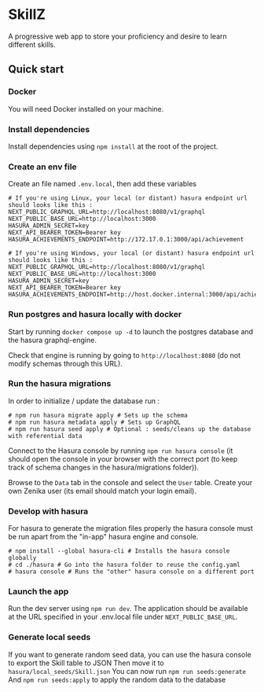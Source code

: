 # SkillZ

A progressive web app to store your proficiency and desire to learn different skills.

## Quick start

### Docker

You will need Docker installed on your machine.

### Install dependencies

Install dependencies using `npm install` at the root of the project.

### Create an env file

Create an file named `.env.local`, then add these variables

```
# If you're using Linux, your local (or distant) hasura endpoint url should looks like this :
NEXT_PUBLIC_GRAPHQL_URL=http://localhost:8080/v1/graphql
NEXT_PUBLIC_BASE_URL=http://localhost:3000
HASURA_ADMIN_SECRET=key
NEXT_API_BEARER_TOKEN=Bearer key
HASURA_ACHIEVEMENTS_ENDPOINT=http://172.17.0.1:3000/api/achievement
```

```
# If you're using Windows, your local (or distant) hasura endpoint url should looks like this :
NEXT_PUBLIC_GRAPHQL_URL=http://localhost:8080/v1/graphql
NEXT_PUBLIC_BASE_URL=http://localhost:3000
HASURA_ADMIN_SECRET=key
NEXT_API_BEARER_TOKEN=Bearer key
HASURA_ACHIEVEMENTS_ENDPOINT=http://host.docker.internal:3000/api/achievement
```

### Run postgres and hasura locally with docker

Start by running `docker compose up -d` to launch the postgres database and the hasura graphql-engine.

Check that engine is running by going to `http://localhost:8080` (do not modify schemas through this URL).

### Run the hasura migrations

In order to initialize / update the database run :

```
# npm run hasura migrate apply # Sets up the schema
# npm run hasura metadata apply # Sets up GraphQL
# npm run hasura seed apply # Optional : seeds/cleans up the database with referential data
```

Connect to the Hasura console by running `npm run hasura console` (it should open the console in your browser with the correct port (to keep track of schema changes in the hasura/migrations folder)).

Browse to the `Data` tab in the console and select the `User` table.
Create your own Zenika user (its email should match your login email).

### Develop with hasura

For hasura to generate the migration files properly the hasura console must be run apart from the "in-app" hasura engine and console.

```
# npm install --global hasura-cli # Installs the hasura console globally
# cd ./hasura # Go into the hasura folder to reuse the config.yaml
# hasura console # Runs the "other" hasura console on a different port
```

### Launch the app

Run the dev server using `npm run dev`.
The application should be available at the URL specified in your .env.local file under `NEXT_PUBLIC_BASE_URL`.

### Generate local seeds

If you want to generate random seed data, you can use the hasura console to export the Skill table to JSON
Then move it to `hasura/local_seeds/Skill.json`
You can now run `npm run seeds:generate`
And `npm run seeds:apply` to apply the random data to the database
